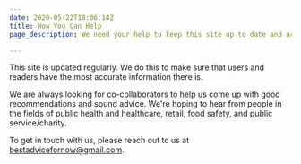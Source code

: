 ```yaml
---
date: 2020-05-22T18:06:14Z
title: How You Can Help
page_description: We need your help to keep this site up to date and accurate

---
```

This site is updated regularly. We do this to make sure that users and readers have the most accurate information there is. 

We are always looking for co-collaborators to help us come up with good recommendations and sound advice. We're hoping to hear from people in the fields of public health and healthcare, retail, food safety, and public service/charity. 

To get in touch with us, please reach out to us at [bestadvicefornow@gmail.com](mailto:bestadvicefornow@gmail.com). 
